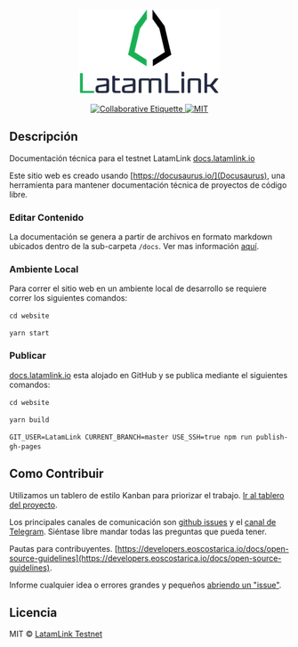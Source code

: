 <p align="center">
	<a href="https://latamlink.io">
		<img src="logo.png" >
	</a>
</p>

<p align="center">
	<a href="https://git.io/col">
		<img src="https://img.shields.io/badge/%E2%9C%93-collaborative_etiquette-brightgreen.svg" alt="Collaborative Etiquette">
	</a>
	<a href="#">
		<img src="https://img.shields.io/dub/l/vibe-d.svg" alt="MIT">
	</a>
</p>

## Descripción 
Documentación técnica para el testnet LatamLink [docs.latamlink.io](https://docs.latamlink.io)

Este sitio web es creado usando [https://docusaurus.io/](Docusaurus), una herramienta para mantener documentación técnica de proyectos de código libre. 

### Editar Contenido
La documentación se genera a partir de archivos en formato markdown ubicados dentro de la sub-carpeta `/docs`. Ver mas información [aquí](https://github.com/LatamLink/documentacion/tree/master/website).

### Ambiente Local
Para correr el sitio web en un ambiente local de desarrollo se requiere correr los siguientes comandos: 

`cd website` 

`yarn start` 

### Publicar
[docs.latamlink.io](https://docs.latamlink.io) esta alojado en GitHub y se publica mediante el siguientes comandos:

`cd website`

`yarn build`

`GIT_USER=LatamLink CURRENT_BRANCH=master USE_SSH=true npm run publish-gh-pages`

## Como Contribuir

Utilizamos un tablero de estilo Kanban para priorizar el trabajo. [Ir al tablero del proyecto](https://github.com/EOS-Jungle-Testnet/LatamLink/documentacion/projects/1).


Los principales canales de comunicación son [github issues](https://github.com/LatamLink/documentacion/issues) y el [canal de Telegram](https://t.me/latamlink). Siéntase libre mandar todas las preguntas que pueda tener.


Pautas para contribuyentes. [https://developers.eoscostarica.io/docs/open-source-guidelines](https://developers.eoscostarica.io/docs/open-source-guidelines).

Informe cualquier idea o errores grandes y pequeños [abriendo un "issue"](https://github.com/LatamLink/documentacion/issues).


## Licencia

MIT © [LatamLink Testnet](https://latamlink.io)  